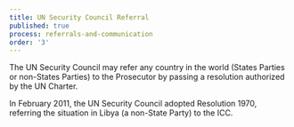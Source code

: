 ```yaml
---
title: UN Security Council Referral
published: true
process: referrals-and-communication
order: '3'
---
```



The UN Security Council may refer any country in the world (States Parties or non-States Parties) to the Prosecutor by passing a resolution authorized by the UN Charter.

In February 2011, the UN Security Council adopted Resolution 1970, referring the situation in Libya (a non-State Party) to the ICC.
